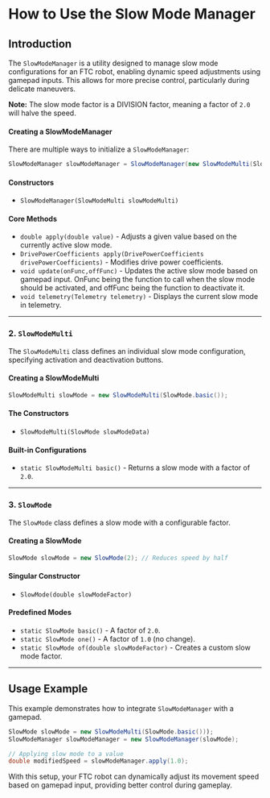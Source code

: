 # How to Use the Slow Mode Manager

## Introduction

The `SlowModeManager` is a utility designed to manage slow mode configurations for an FTC robot,
enabling dynamic speed
adjustments using gamepad inputs. This allows for more precise control, particularly during delicate
maneuvers.

**Note:** The slow mode factor is a DIVISION factor, meaning a factor of `2.0` will halve the speed.

#### **Creating a SlowModeManager**

There are multiple ways to initialize a `SlowModeManager`:

```java
SlowModeManager slowModeManager = SlowModeManager(new SlowModeMulti(SlowMode.basic()));
```

#### Constructors

- `SlowModeManager(SlowModeMulti slowModeMulti)`

#### **Core Methods**

- `double apply(double value)` - Adjusts a given value based on the currently active slow mode.
- `DrivePowerCoefficients apply(DrivePowerCoefficients drivePowerCoefficients)` - Modifies drive
  power coefficients.
- `void update(onFunc,offFunc)` - Updates the active slow mode based on gamepad input. OnFunc being
  the function to call
  when the slow mode should be activated, and offFunc being the function to deactivate it.
- `void telemetry(Telemetry telemetry)` - Displays the current slow mode in telemetry.

---

### 2. `SlowModeMulti`

The `SlowModeMulti` class defines an individual slow mode configuration, specifying activation and
deactivation buttons.

#### **Creating a SlowModeMulti**

```java
SlowModeMulti slowMode = new SlowModeMulti(SlowMode.basic());
```

#### The Constructors

- `SlowModeMulti(SlowMode slowModeData)`

#### **Built-in Configurations**

- `static SlowModeMulti basic()` - Returns a slow mode with a factor of `2.0`.

---

### 3. `SlowMode`

The `SlowMode` class defines a slow mode with a configurable factor.

#### **Creating a SlowMode**

```java
SlowMode slowMode = new SlowMode(2); // Reduces speed by half
```

#### Singular Constructor

- `SlowMode(double slowModeFactor)`

#### **Predefined Modes**

- `static SlowMode basic()` - A factor of `2.0`.
- `static SlowMode one()` - A factor of `1.0` (no change).
- `static SlowMode of(double slowModeFactor)` - Creates a custom slow mode factor.

---

## Usage Example

This example demonstrates how to integrate `SlowModeManager` with a gamepad.

```java
SlowMode slowMode = new SlowModeMulti(SlowMode.basic()));
SlowModeManager slowModeManager = new SlowModeManager(slowMode);

// Applying slow mode to a value
double modifiedSpeed = slowModeManager.apply(1.0);
```

With this setup, your FTC robot can dynamically adjust its movement speed based on gamepad input,
providing better
control during gameplay.

